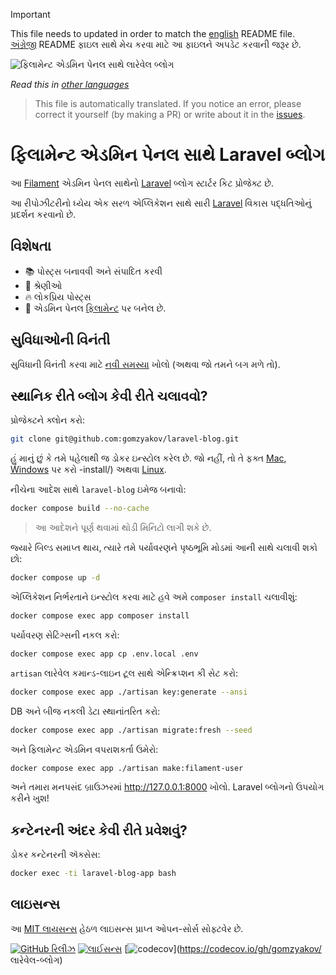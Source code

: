 ﻿>[!IMPORTANT]
>This file needs to updated in order to match the [english](/README.md) README file.  
>[અંગ્રેજી](/README.md) README ફાઇલ સાથે મેચ કરવા માટે આ ફાઇલને અપડેટ કરવાની જરૂર છે.

![ફિલામેન્ટ એડમિન પેનલ સાથે લારેવેલ બ્લોગ](../docs/social-preview-en.png)

_Read this in [other languages](./Translations.md)_

>This file is automatically translated. If you notice an error, please correct it yourself (by making a PR) or write about it in the [issues](https://github.com/gomzyakov/laravel-blog/issues).

# ફિલામેન્ટ એડમિન પેનલ સાથે Laravel બ્લોગ

આ [Filament](https://filamentphp.com) એડમિન પેનલ સાથેનો [Laravel](https://laravel.com) બ્લોગ સ્ટાર્ટર કિટ પ્રોજેક્ટ છે.

આ રીપોઝીટરીનો ધ્યેય એક સરળ એપ્લિકેશન સાથે સારી [Laravel](https://laravel.com) વિકાસ પદ્ધતિઓનું પ્રદર્શન કરવાનો છે.

## વિશેષતા

- 📚 પોસ્ટ્સ બનાવવી અને સંપાદિત કરવી
- 🥑 શ્રેણીઓ
- 🔥 લોકપ્રિય પોસ્ટ્સ
- 🎉 એડમિન પેનલ [ફિલામેન્ટ](https://filamentphp.com) પર બનેલ છે.

## સુવિધાઓની વિનંતી

સુવિધાની વિનંતી કરવા માટે [નવી સમસ્યા](https://github.com/gomzyakov/laravel-blog/issues/new) ખોલો (અથવા જો તમને બગ મળે તો).

## સ્થાનિક રીતે બ્લોગ કેવી રીતે ચલાવવો?

પ્રોજેક્ટને ક્લોન કરો:

```bash
git clone git@github.com:gomzyakov/laravel-blog.git
```

હું માનું છું કે તમે પહેલાથી જ ડોકર ઇન્સ્ટોલ કરેલ છે. જો નહીં, તો તે ફક્ત [Mac](https://docs.docker.com/desktop/install/mac-install/), [Windows](https://docs.docker.com/desktop/install/windows) પર કરો -install/) અથવા [Linux](https://docs.docker.com/desktop/install/linux-install/).

નીચેના આદેશ સાથે `laravel-blog` ઇમેજ બનાવો:

```bash
docker compose build --no-cache
```

>આ આદેશને પૂર્ણ થવામાં થોડી મિનિટો લાગી શકે છે.

જ્યારે બિલ્ડ સમાપ્ત થાય, ત્યારે તમે પર્યાવરણને પૃષ્ઠભૂમિ મોડમાં આની સાથે ચલાવી શકો છો:

```bash
docker compose up -d
```

એપ્લિકેશન નિર્ભરતાને ઇન્સ્ટોલ કરવા માટે હવે અમે `composer install` ચલાવીશું:

```bash
docker compose exec app composer install
```

પર્યાવરણ સેટિંગ્સની નકલ કરો:

```bash
docker compose exec app cp .env.local .env
```

`artisan` લારેવેલ કમાન્ડ-લાઇન ટૂલ સાથે એન્ક્રિપ્શન કી સેટ કરો:

```bash
docker compose exec app ./artisan key:generate --ansi
```

DB અને બીજ નકલી ડેટા સ્થાનાંતરિત કરો:

```bash
docker compose exec app ./artisan migrate:fresh --seed
```

અને ફિલામેન્ટ એડમિન વપરાશકર્તા ઉમેરો:

```bash
docker compose exec app ./artisan make:filament-user
```

અને તમારા મનપસંદ બ્રાઉઝરમાં http://127.0.0.1:8000 ખોલો. Laravel બ્લોગનો ઉપયોગ કરીને ખુશ!

## કન્ટેનરની અંદર કેવી રીતે પ્રવેશવું?

ડોકર કન્ટેનરની ઍક્સેસ:

```bash
docker exec -ti laravel-blog-app bash
```

## લાઇસન્સ

આ [MIT લાયસન્સ](https://github.com/gomzyakov/php-code-style/blob/main/LICENSE) હેઠળ લાઇસન્સ પ્રાપ્ત ઓપન-સોર્સ સોફ્ટવેર છે.


[![GitHub રિલીઝ](https://img.shields.io/github/release/gomzyakov/laravel-blog.svg)](https://github.com/gomzyakov/laravel-blog/releases/latest)
[![લાઈસન્સ](https://img.shields.io/badge/License-MIT-green.svg)](https://github.com/gomzyakov/laravel-blog/blob/development/LICENSE)
[![codecov](https://codecov.io/gh/gomzyakov/laravel-blog/branch/main/graph/badge.svg?token=4CYTVMVUYV)](https://codecov.io/gh/gomzyakov/ લારેવેલ-બ્લોગ)
